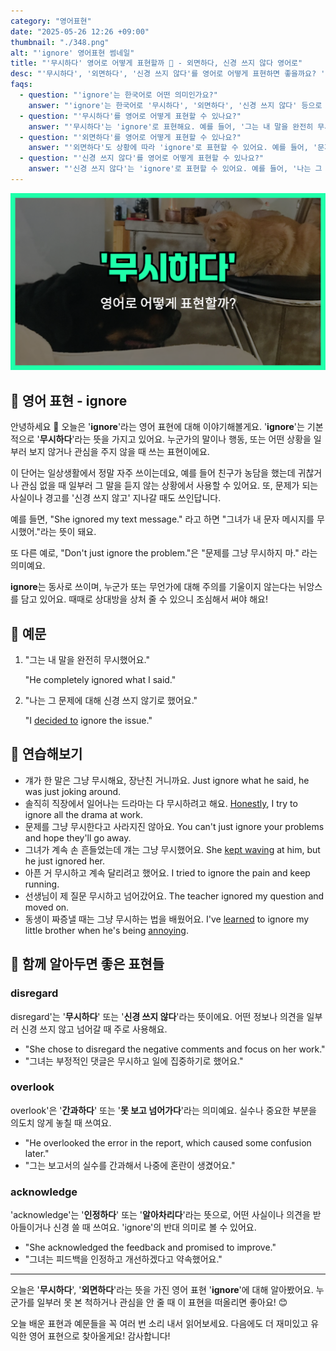 ```yaml
---
category: "영어표현"
date: "2025-05-26 12:26 +09:00"
thumbnail: "./348.png"
alt: "'ignore' 영어표현 썸네일"
title: "'무시하다' 영어로 어떻게 표현할까 🙈 - 외면하다, 신경 쓰지 않다 영어로"
desc: "'무시하다', '외면하다', '신경 쓰지 않다'를 영어로 어떻게 표현하면 좋을까요? '그녀가 내 문자를 무시했어', '경고를 무시하지 마세요' 등을 영어로 표현하는 법을 배워봅시다. 다양한 예문을 통해서 연습하고 본인의 표현으로 만들어 보세요."
faqs:
  - question: "'ignore'는 한국어로 어떤 의미인가요?"
    answer: "'ignore'는 한국어로 '무시하다', '외면하다', '신경 쓰지 않다' 등으로 해석할 수 있어요. 누군가나 어떤 상황에 일부러 관심을 주지 않을 때 쓰는 표현이에요."
  - question: "'무시하다'를 영어로 어떻게 표현할 수 있나요?"
    answer: "'무시하다'는 'ignore'로 표현해요. 예를 들어, '그는 내 말을 완전히 무시했어요'는 'He completely ignored what I said'로 말할 수 있어요."
  - question: "'외면하다'를 영어로 어떻게 표현할 수 있나요?"
    answer: "'외면하다'도 상황에 따라 'ignore'로 표현할 수 있어요. 예를 들어, '문제를 그냥 외면하지 마'는 'Don't just ignore the problem'으로 말할 수 있어요."
  - question: "'신경 쓰지 않다'를 영어로 어떻게 표현할 수 있나요?"
    answer: "'신경 쓰지 않다'는 'ignore'로 표현할 수 있어요. 예를 들어, '나는 그 문제에 대해 신경 쓰지 않기로 했어요'는 'I decided to ignore the issue'로 말할 수 있어요."
---
```


!['ignore' 영어표현 썸네일](./348.png)

## 🌟 영어 표현 - ignore

안녕하세요 👋 오늘은 '**ignore**'라는 영어 표현에 대해 이야기해볼게요. '**ignore**'는 기본적으로 '**무시하다**'라는 뜻을 가지고 있어요. 누군가의 말이나 행동, 또는 어떤 상황을 일부러 보지 않거나 관심을 주지 않을 때 쓰는 표현이에요.

이 단어는 일상생활에서 정말 자주 쓰이는데요, 예를 들어 친구가 농담을 했는데 귀찮거나 관심 없을 때 일부러 그 말을 듣지 않는 상황에서 사용할 수 있어요. 또, 문제가 되는 사실이나 경고를 '신경 쓰지 않고' 지나갈 때도 쓰인답니다.

예를 들면, "She ignored my text message." 라고 하면 "그녀가 내 문자 메시지를 무시했어."라는 뜻이 돼요.

또 다른 예로, "Don't just ignore the problem."은 "문제를 그냥 무시하지 마." 라는 의미예요.

**ignore**는 동사로 쓰이며, 누군가 또는 무언가에 대해 주의를 기울이지 않는다는 뉘앙스를 담고 있어요. 때때로 상대방을 상처 줄 수 있으니 조심해서 써야 해요!

## 📖 예문

1. "그는 내 말을 완전히 무시했어요."

   "He completely ignored what I said."

2. "나는 그 문제에 대해 신경 쓰지 않기로 했어요."

   "I [decided to](/blog/in-english/062.decide-to/) ignore the issue."

## 💬 연습해보기

<ul data-interactive-list>
  <li data-interactive-item>
    <span data-toggler>걔가 한 말은 그냥 무시해요, 장난친 거니까요.</span>
    <span data-answer>Just ignore what he said, he was just joking around.</span>
  </li>
  <li data-interactive-item>
    <span data-toggler>솔직히 직장에서 일어나는 드라마는 다 무시하려고 해요.</span>
    <span data-answer><a href="/blog/in-english/336.honestly/">Honestly</a>, I try to ignore all the drama at work.</span>
  </li>
  <li data-interactive-item>
    <span data-toggler>문제를 그냥 무시한다고 사라지진 않아요.</span>
    <span data-answer>You can't just ignore your problems and hope they'll go away.</span>
  </li>
  <li data-interactive-item>
    <span data-toggler>그녀가 계속 손 흔들었는데 걔는 그냥 무시했어요.</span>
    <span data-answer>She <a href="/blog/in-english/291.keep-ing/">kept waving</a> at him, but he just ignored her.</span>
  </li>
  <li data-interactive-item>
    <span data-toggler>아픈 거 무시하고 계속 달리려고 했어요.</span>
    <span data-answer>I tried to ignore the pain and keep running.</span>
  </li>
  <li data-interactive-item>
    <span data-toggler>선생님이 제 질문 무시하고 넘어갔어요.</span>
    <span data-answer>The teacher ignored my question and moved on.</span>
  </li>
  <li data-interactive-item>
    <span data-toggler>동생이 짜증낼 때는 그냥 무시하는 법을 배웠어요.</span>
    <span data-answer>I've <a href="/blog/in-english/245.learn/">learned</a> to ignore my little brother when he's being <a href="/blog/in-english/364.annoying/">annoying</a>.</span>
  </li>
</ul>

## 🤝 함께 알아두면 좋은 표현들

### disregard

disregard'는 '**무시하다**' 또는 '**신경 쓰지 않다**'라는 뜻이에요. 어떤 정보나 의견을 일부러 신경 쓰지 않고 넘어갈 때 주로 사용해요.

- "She chose to disregard the negative comments and focus on her work."
- "그녀는 부정적인 댓글은 무시하고 일에 집중하기로 했어요."

### overlook

overlook'은 '**간과하다**' 또는 '**못 보고 넘어가다**'라는 의미예요. 실수나 중요한 부분을 의도치 않게 놓칠 때 쓰여요.

- "He overlooked the error in the report, which caused some confusion later."
- "그는 보고서의 실수를 간과해서 나중에 혼란이 생겼어요."

### acknowledge

'acknowledge'는 '**인정하다**' 또는 '**알아차리다**'라는 뜻으로, 어떤 사실이나 의견을 받아들이거나 신경 쓸 때 쓰여요. 'ignore'의 반대 의미로 볼 수 있어요.

- "She acknowledged the feedback and promised to improve."
- "그녀는 피드백을 인정하고 개선하겠다고 약속했어요."

---

오늘은 '**무시하다**', '**외면하다**'라는 뜻을 가진 영어 표현 '**ignore**'에 대해 알아봤어요. 누군가를 일부러 못 본 척하거나 관심을 안 줄 때 이 표현을 떠올리면 좋아요! 😊

오늘 배운 표현과 예문들을 꼭 여러 번 소리 내서 읽어보세요. 다음에도 더 재미있고 유익한 영어 표현으로 찾아올게요! 감사합니다!
